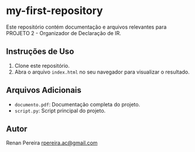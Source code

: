 # my-first-repository

Este repositório contém documentação e arquivos relevantes para PROJETO 2 - Organizador de Declaração de IR.

## Instruções de Uso

1. Clone este repositório.
2. Abra o arquivo `index.html` no seu navegador para visualizar o resultado.

## Arquivos Adicionais

- `documento.pdf`: Documentação completa do projeto.
- `script.py`: Script principal do projeto.

## Autor

Renan Pereira <rpereira.ac@gmail.com>
